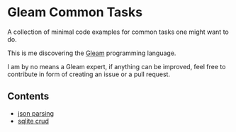 # Gleam Common Tasks
A collection of minimal code examples for common tasks one might want to do.

This is me discovering the [Gleam](https://gleam.run/) programming language.

I am by no means a Gleam expert, if anything can be improved, feel free to contribute in form of creating an issue or a pull request.

## Contents
- [json parsing](/src/commontasks/jsonparsing.gleam)
- [sqlite crud](/src/commontasks/sqlitedb.gleam)
